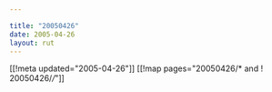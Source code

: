 ```yaml
---

title: "20050426"
date: 2005-04-26
layout: rut
---
```


[[!meta updated="2005-04-26"]]
[[!map pages="20050426/* and ! 20050426/*/*"]]
